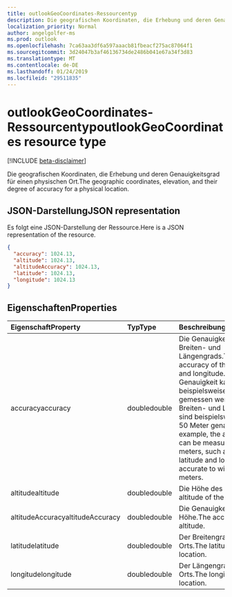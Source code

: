 ```yaml
---
title: outlookGeoCoordinates-Ressourcentyp
description: Die geografischen Koordinaten, die Erhebung und deren Genauigkeitsgrad für einen physischen Ort.
localization_priority: Normal
author: angelgolfer-ms
ms.prod: outlook
ms.openlocfilehash: 7ca63aa3df6a597aaacb81fbeacf275ac87064f1
ms.sourcegitcommit: 3d24047b3af46136734de2486b041e67a34f3d83
ms.translationtype: MT
ms.contentlocale: de-DE
ms.lasthandoff: 01/24/2019
ms.locfileid: "29511835"
---
```

# <a name="outlookgeocoordinates-resource-type"></a><span data-ttu-id="8f0f8-103">outlookGeoCoordinates-Ressourcentyp</span><span class="sxs-lookup"><span data-stu-id="8f0f8-103">outlookGeoCoordinates resource type</span></span>

[!INCLUDE [beta-disclaimer](../../includes/beta-disclaimer.md)]

<span data-ttu-id="8f0f8-104">Die geografischen Koordinaten, die Erhebung und deren Genauigkeitsgrad für einen physischen Ort.</span><span class="sxs-lookup"><span data-stu-id="8f0f8-104">The geographic coordinates, elevation, and their degree of accuracy for a physical location.</span></span>

## <a name="json-representation"></a><span data-ttu-id="8f0f8-105">JSON-Darstellung</span><span class="sxs-lookup"><span data-stu-id="8f0f8-105">JSON representation</span></span>

<span data-ttu-id="8f0f8-106">Es folgt eine JSON-Darstellung der Ressource.</span><span class="sxs-lookup"><span data-stu-id="8f0f8-106">Here is a JSON representation of the resource.</span></span>

<!-- {
  "blockType": "resource",
  "optionalProperties": [

  ],
  "@odata.type": "microsoft.graph.outlookGeoCoordinates"
}-->

```json
{
  "accuracy": 1024.13,
  "altitude": 1024.13,
  "altitudeAccuracy": 1024.13,
  "latitude": 1024.13,
  "longitude": 1024.13
}

```
## <a name="properties"></a><span data-ttu-id="8f0f8-107">Eigenschaften</span><span class="sxs-lookup"><span data-stu-id="8f0f8-107">Properties</span></span>
| <span data-ttu-id="8f0f8-108">Eigenschaft</span><span class="sxs-lookup"><span data-stu-id="8f0f8-108">Property</span></span>     | <span data-ttu-id="8f0f8-109">Typ</span><span class="sxs-lookup"><span data-stu-id="8f0f8-109">Type</span></span>   |<span data-ttu-id="8f0f8-110">Beschreibung</span><span class="sxs-lookup"><span data-stu-id="8f0f8-110">Description</span></span>|
|:---------------|:--------|:----------|
|<span data-ttu-id="8f0f8-111">accuracy</span><span class="sxs-lookup"><span data-stu-id="8f0f8-111">accuracy</span></span>|<span data-ttu-id="8f0f8-112">double</span><span class="sxs-lookup"><span data-stu-id="8f0f8-112">double</span></span>|<span data-ttu-id="8f0f8-113">Die Genauigkeit des Breiten- und Längengrads.</span><span class="sxs-lookup"><span data-stu-id="8f0f8-113">The accuracy of the latitude and longitude.</span></span> <span data-ttu-id="8f0f8-114">Die Genauigkeit kann beispielsweise in Metern gemessen werden, der Breiten- und Längengrad sind beispielsweise auf 50 Meter genau.</span><span class="sxs-lookup"><span data-stu-id="8f0f8-114">As an example, the accuracy can be measured in meters, such as the latitude and longitude are accurate to within 50 meters.</span></span>|
|<span data-ttu-id="8f0f8-115">altitude</span><span class="sxs-lookup"><span data-stu-id="8f0f8-115">altitude</span></span>|<span data-ttu-id="8f0f8-116">double</span><span class="sxs-lookup"><span data-stu-id="8f0f8-116">double</span></span>|<span data-ttu-id="8f0f8-117">Die Höhe des Orts.</span><span class="sxs-lookup"><span data-stu-id="8f0f8-117">The altitude of the location.</span></span>|
|<span data-ttu-id="8f0f8-118">altitudeAccuracy</span><span class="sxs-lookup"><span data-stu-id="8f0f8-118">altitudeAccuracy</span></span>|<span data-ttu-id="8f0f8-119">double</span><span class="sxs-lookup"><span data-stu-id="8f0f8-119">double</span></span>|<span data-ttu-id="8f0f8-120">Die Genauigkeit der Höhe.</span><span class="sxs-lookup"><span data-stu-id="8f0f8-120">The accuracy of the altitude.</span></span>|
|<span data-ttu-id="8f0f8-121">latitude</span><span class="sxs-lookup"><span data-stu-id="8f0f8-121">latitude</span></span>|<span data-ttu-id="8f0f8-122">double</span><span class="sxs-lookup"><span data-stu-id="8f0f8-122">double</span></span>|<span data-ttu-id="8f0f8-123">Der Breitengrad des Orts.</span><span class="sxs-lookup"><span data-stu-id="8f0f8-123">The latitude of the location.</span></span>|
|<span data-ttu-id="8f0f8-124">longitude</span><span class="sxs-lookup"><span data-stu-id="8f0f8-124">longitude</span></span>|<span data-ttu-id="8f0f8-125">double</span><span class="sxs-lookup"><span data-stu-id="8f0f8-125">double</span></span>|<span data-ttu-id="8f0f8-126">Der Längengrad des Orts.</span><span class="sxs-lookup"><span data-stu-id="8f0f8-126">The longitude of the location.</span></span>|

<!-- uuid: 8fcb5dbc-d5aa-4681-8e31-b001d5168d79
2015-10-25 14:57:30 UTC -->
<!--
{
  "type": "#page.annotation",
  "description": "outlookGeoCoordinates resource",
  "keywords": "",
  "section": "documentation",
  "tocPath": "",
  "suppressions": [
    "Error: /api-reference/beta/resources/outlookgeocoordinates.md:\r\n      Exception processing links.\r\n    System.ArgumentException: Link Definition was null. Link text: !INCLUDE [beta-disclaimer](../../includes/beta-disclaimer.md)\r\n      at ApiDoctor.Validation.DocFile.get_LinkDestinations()\r\n      at ApiDoctor.Validation.DocSet.ValidateLinks(Boolean includeWarnings, String[] relativePathForFiles, IssueLogger issues, Boolean requireFilenameCaseMatch, Boolean printOrphanedFiles)"
  ]
}
-->
